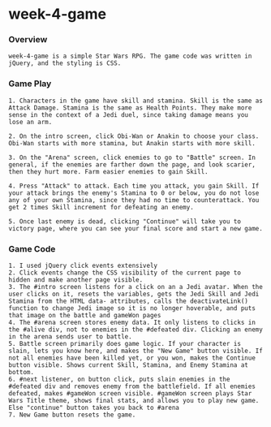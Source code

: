 # week-4-game

### Overview

    week-4-game is a simple Star Wars RPG. The game code was written in jQuery, and the styling is CSS. 

### Game Play

    1. Characters in the game have skill and stamina. Skill is the same as Attack Damage. Stamina is the same as Health Points. They make more sense in the context of a Jedi duel, since taking damage means you lose an arm.

    2. On the intro screen, click Obi-Wan or Anakin to choose your class. Obi-Wan starts with more stamina, but Anakin starts with more skill.

    3. On the "Arena" screen, click enemies to go to "Battle" screen. In general, if the enemies are farther down the page, and look scarier, then they hurt more. Farm easier enemies to gain Skill.

    4. Press "Attack" to attack. Each time you attack, you gain Skill. If your attack brings the enemy's Stamina to 0 or below, you do not lose any of your own Stamina, since they had no time to counterattack. You get 2 times Skill increment for defeating an enemy. 

    5. Once last enemy is dead, clicking "Continue" will take you to victory page, where you can see your final score and start a new game. 

### Game Code

    1. I used jQuery click events extensively
    2. Click events change the CSS visibility of the current page to hidden and make another page visible. 
    3. The #intro screen listens for a click on an a Jedi avatar. When the user clicks on it, resets the variables, gets the Jedi Skill and Jedi Stamina from the HTML data- attributes, calls the deactivateLink() function to change Jedi image so it is no longer hoverable, and puts that image on the battle and gameWon pages
    4. The #arena screen stores enemy data. It only listens to clicks in the #alive div, not to enemies in the #defeated div. Clicking an enemy in the arena sends user to battle.
    5. Battle screen primarily does game logic. If your character is slain, lets you know here, and makes the "New Game" button visible. If not all enemies have been killed yet, or you won, makes the Continue button visible. Shows current Skill, Stamina, and Enemy Stamina at bottom. 
    6. #next listener, on button click, puts slain enemies in the #defeated div and removes enemy from the battlefield. If all enemies defeated, makes #gameWon screen visible. #gameWon screen plays Star Wars Title theme, shows final stats, and allows you to play new game. Else "continue" button takes you back to #arena
    7. New Game button resets the game. 